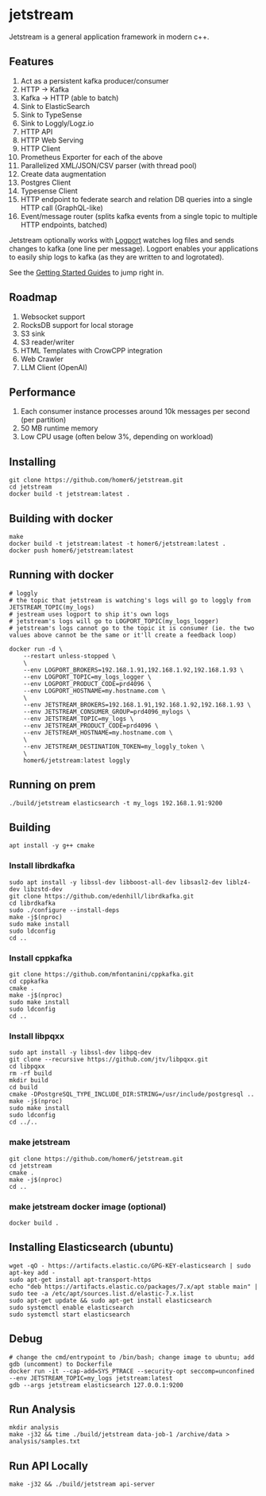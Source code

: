 # jetstream

Jetstream is a general application framework in modern c++.

## Features

1. Act as a persistent kafka producer/consumer
1. HTTP -> Kafka
1. Kafka -> HTTP (able to batch)
1. Sink to ElasticSearch
1. Sink to TypeSense
1. Sink to Loggly/Logz.io
1. HTTP API
1. HTTP Web Serving
1. HTTP Client
1. Prometheus Exporter for each of the above
1. Parallelized XML/JSON/CSV parser (with thread pool)
1. Create data augmentation
1. Postgres Client
1. Typesense Client
1. HTTP endpoint to federate search and relation DB queries into a single HTTP call (GraphQL-like)
1. Event/message router (splits kafka events from a single topic to multiple HTTP endpoints, batched)


Jetstream optionally works with [Logport](https://github.com/homer6/logport) watches log files and sends changes to kafka (one line per message). Logport enables your applications to easily ship logs to kafka (as they are written to and logrotated).

See the [Getting Started Guides](https://github.com/homer6/jetstream/tree/master/docs) to jump right in.


## Roadmap

1. Websocket support
1. RocksDB support for local storage
1. S3 sink
1. S3 reader/writer
1. HTML Templates with CrowCPP integration
1. Web Crawler
1. LLM Client (OpenAI)


## Performance

1. Each consumer instance processes around 10k messages per second (per partition)
1. 50 MB runtime memory
1. Low CPU usage (often below 3%, depending on workload)


## Installing
```
git clone https://github.com/homer6/jetstream.git
cd jetstream
docker build -t jetstream:latest .
```

## Building with docker
```
make
docker build -t jetstream:latest -t homer6/jetstream:latest .
docker push homer6/jetstream:latest
```


## Running with docker
```
# loggly
# the topic that jetstream is watching's logs will go to loggly from JETSTREAM_TOPIC(my_logs)
# jestream uses logport to ship it's own logs
# jetstream's logs will go to LOGPORT_TOPIC(my_logs_logger)
# jetstream's logs cannot go to the topic it is consumer (ie. the two values above cannot be the same or it'll create a feedback loop) 

docker run -d \
    --restart unless-stopped \
    \
    --env LOGPORT_BROKERS=192.168.1.91,192.168.1.92,192.168.1.93 \
    --env LOGPORT_TOPIC=my_logs_logger \
    --env LOGPORT_PRODUCT_CODE=prd4096 \
    --env LOGPORT_HOSTNAME=my.hostname.com \
    \
    --env JETSTREAM_BROKERS=192.168.1.91,192.168.1.92,192.168.1.93 \
    --env JETSTREAM_CONSUMER_GROUP=prd4096_mylogs \
    --env JETSTREAM_TOPIC=my_logs \
    --env JETSTREAM_PRODUCT_CODE=prd4096 \
    --env JETSTREAM_HOSTNAME=my.hostname.com \
    \
    --env JETSTREAM_DESTINATION_TOKEN=my_loggly_token \
    \
    homer6/jetstream:latest loggly
```

## Running on prem
```
./build/jetstream elasticsearch -t my_logs 192.168.1.91:9200
```



## Building

```
apt install -y g++ cmake
```

### Install librdkafka
```
sudo apt install -y libssl-dev libboost-all-dev libsasl2-dev liblz4-dev libzstd-dev
git clone https://github.com/edenhill/librdkafka.git
cd librdkafka
sudo ./configure --install-deps
make -j$(nproc)
sudo make install
sudo ldconfig
cd ..
```

### Install cppkafka
```
git clone https://github.com/mfontanini/cppkafka.git
cd cppkafka
cmake .
make -j$(nproc)
sudo make install
sudo ldconfig
cd ..
```

### Install libpqxx
```
sudo apt install -y libssl-dev libpq-dev
git clone --recursive https://github.com/jtv/libpqxx.git
cd libpqxx
rm -rf build
mkdir build
cd build
cmake -DPostgreSQL_TYPE_INCLUDE_DIR:STRING=/usr/include/postgresql ..
make -j$(nproc)
sudo make install
sudo ldconfig
cd ../..
```


### make jetstream
```
git clone https://github.com/homer6/jetstream.git
cd jetstream
cmake .
make -j$(nproc)
cd ..
```

### make jetstream docker image (optional)
```
docker build .
```


## Installing Elasticsearch (ubuntu)
```
wget -qO - https://artifacts.elastic.co/GPG-KEY-elasticsearch | sudo apt-key add -
sudo apt-get install apt-transport-https
echo "deb https://artifacts.elastic.co/packages/7.x/apt stable main" | sudo tee -a /etc/apt/sources.list.d/elastic-7.x.list
sudo apt-get update && sudo apt-get install elasticsearch
sudo systemctl enable elasticsearch
sudo systemctl start elasticsearch
```

## Debug
```
# change the cmd/entrypoint to /bin/bash; change image to ubuntu; add gdb (uncomment) to Dockerfile
docker run -it --cap-add=SYS_PTRACE --security-opt seccomp=unconfined --env JETSTREAM_TOPIC=my_logs jetstream:latest
gdb --args jetstream elasticsearch 127.0.0.1:9200
```



## Run Analysis
```
mkdir analysis
make -j32 && time ./build/jetstream data-job-1 /archive/data > analysis/samples.txt
```

## Run API Locally
```
make -j32 && ./build/jetstream api-server
```
